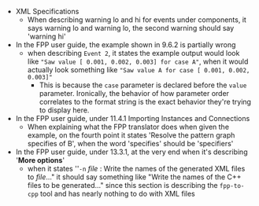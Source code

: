  - XML Specifications
	 - When describing warning lo and hi for events under components, it says warning lo and warning lo, the second warning should say 'warning hi'
 - In the FPP user guide, the example shown in 9.6.2 is partially wrong
	 - when describing `Event 2`, it states the example output would look like `"Saw value [ 0.001, 0.002, 0.003] for case A"`, when it would actually look something like `"Saw value A for case [ 0.001, 0.002, 0.003]"`
		 - This is because the `case` parameter is declared before the `value` parameter. Ironically, the behavior of how parameter order correlates to the format string is the exact behavior they're trying to display here.
 - In the FPP user guide, under 11.4.1 Importing Instances and Connections
	 - When explaining what the FPP translator does when given the example, on the fourth point it states 'Resolve the pattern graph specifies of B', when the word 'specifies' should be 'specifiers'
 - In the FPP user guide, under 13.3.1, at the very end when it's describing '**More options**'
	 - when it states ''`-n` _file_ : Write the names of the generated XML files to _file_..." it should say something like "Write the names of the C++ files to be generated..." since this section is describing the `fpp-to-cpp` tool and has nearly nothing to do with XML files